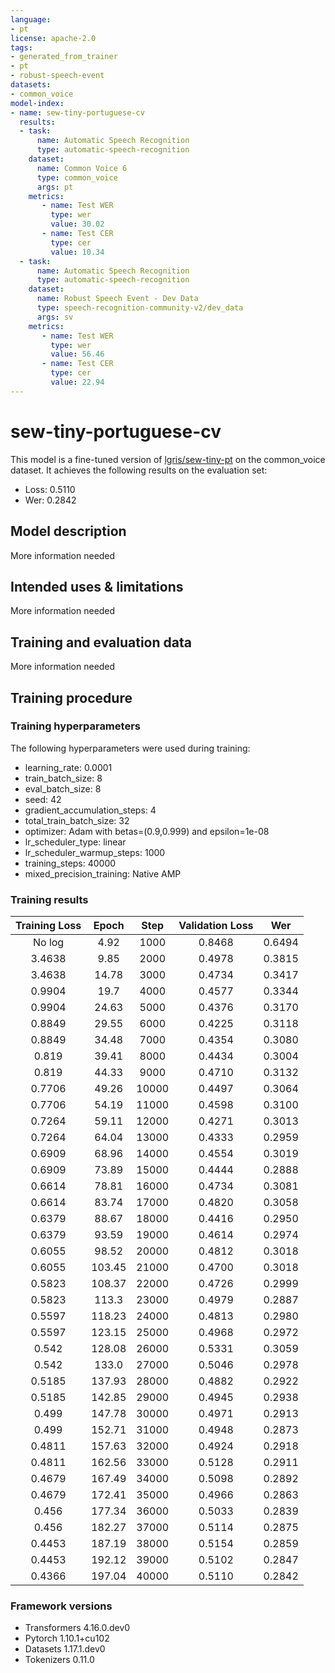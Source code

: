 ```yaml
---
language:
- pt
license: apache-2.0
tags:
- generated_from_trainer
- pt
- robust-speech-event
datasets:
- common_voice
model-index:
- name: sew-tiny-portuguese-cv
  results:
  - task: 
      name: Automatic Speech Recognition 
      type: automatic-speech-recognition
    dataset:
      name: Common Voice 6
      type: common_voice
      args: pt
    metrics:
       - name: Test WER
         type: wer
         value: 30.02
       - name: Test CER
         type: cer
         value: 10.34
  - task: 
      name: Automatic Speech Recognition
      type: automatic-speech-recognition
    dataset:
      name: Robust Speech Event - Dev Data
      type: speech-recognition-community-v2/dev_data
      args: sv
    metrics:
       - name: Test WER
         type: wer
         value: 56.46
       - name: Test CER
         type: cer
         value: 22.94
---
```


<!-- This model card has been generated automatically according to the information the Trainer had access to. You
should probably proofread and complete it, then remove this comment. -->

# sew-tiny-portuguese-cv

This model is a fine-tuned version of [lgris/sew-tiny-pt](https://huggingface.co/lgris/sew-tiny-pt) on the common_voice dataset.
It achieves the following results on the evaluation set:
- Loss: 0.5110
- Wer: 0.2842

## Model description

More information needed

## Intended uses & limitations

More information needed

## Training and evaluation data

More information needed

## Training procedure

### Training hyperparameters

The following hyperparameters were used during training:
- learning_rate: 0.0001
- train_batch_size: 8
- eval_batch_size: 8
- seed: 42
- gradient_accumulation_steps: 4
- total_train_batch_size: 32
- optimizer: Adam with betas=(0.9,0.999) and epsilon=1e-08
- lr_scheduler_type: linear
- lr_scheduler_warmup_steps: 1000
- training_steps: 40000
- mixed_precision_training: Native AMP

### Training results

| Training Loss | Epoch  | Step  | Validation Loss | Wer    |
|:-------------:|:------:|:-----:|:---------------:|:------:|
| No log        | 4.92   | 1000  | 0.8468          | 0.6494 |
| 3.4638        | 9.85   | 2000  | 0.4978          | 0.3815 |
| 3.4638        | 14.78  | 3000  | 0.4734          | 0.3417 |
| 0.9904        | 19.7   | 4000  | 0.4577          | 0.3344 |
| 0.9904        | 24.63  | 5000  | 0.4376          | 0.3170 |
| 0.8849        | 29.55  | 6000  | 0.4225          | 0.3118 |
| 0.8849        | 34.48  | 7000  | 0.4354          | 0.3080 |
| 0.819         | 39.41  | 8000  | 0.4434          | 0.3004 |
| 0.819         | 44.33  | 9000  | 0.4710          | 0.3132 |
| 0.7706        | 49.26  | 10000 | 0.4497          | 0.3064 |
| 0.7706        | 54.19  | 11000 | 0.4598          | 0.3100 |
| 0.7264        | 59.11  | 12000 | 0.4271          | 0.3013 |
| 0.7264        | 64.04  | 13000 | 0.4333          | 0.2959 |
| 0.6909        | 68.96  | 14000 | 0.4554          | 0.3019 |
| 0.6909        | 73.89  | 15000 | 0.4444          | 0.2888 |
| 0.6614        | 78.81  | 16000 | 0.4734          | 0.3081 |
| 0.6614        | 83.74  | 17000 | 0.4820          | 0.3058 |
| 0.6379        | 88.67  | 18000 | 0.4416          | 0.2950 |
| 0.6379        | 93.59  | 19000 | 0.4614          | 0.2974 |
| 0.6055        | 98.52  | 20000 | 0.4812          | 0.3018 |
| 0.6055        | 103.45 | 21000 | 0.4700          | 0.3018 |
| 0.5823        | 108.37 | 22000 | 0.4726          | 0.2999 |
| 0.5823        | 113.3  | 23000 | 0.4979          | 0.2887 |
| 0.5597        | 118.23 | 24000 | 0.4813          | 0.2980 |
| 0.5597        | 123.15 | 25000 | 0.4968          | 0.2972 |
| 0.542         | 128.08 | 26000 | 0.5331          | 0.3059 |
| 0.542         | 133.0  | 27000 | 0.5046          | 0.2978 |
| 0.5185        | 137.93 | 28000 | 0.4882          | 0.2922 |
| 0.5185        | 142.85 | 29000 | 0.4945          | 0.2938 |
| 0.499         | 147.78 | 30000 | 0.4971          | 0.2913 |
| 0.499         | 152.71 | 31000 | 0.4948          | 0.2873 |
| 0.4811        | 157.63 | 32000 | 0.4924          | 0.2918 |
| 0.4811        | 162.56 | 33000 | 0.5128          | 0.2911 |
| 0.4679        | 167.49 | 34000 | 0.5098          | 0.2892 |
| 0.4679        | 172.41 | 35000 | 0.4966          | 0.2863 |
| 0.456         | 177.34 | 36000 | 0.5033          | 0.2839 |
| 0.456         | 182.27 | 37000 | 0.5114          | 0.2875 |
| 0.4453        | 187.19 | 38000 | 0.5154          | 0.2859 |
| 0.4453        | 192.12 | 39000 | 0.5102          | 0.2847 |
| 0.4366        | 197.04 | 40000 | 0.5110          | 0.2842 |


### Framework versions

- Transformers 4.16.0.dev0
- Pytorch 1.10.1+cu102
- Datasets 1.17.1.dev0
- Tokenizers 0.11.0
